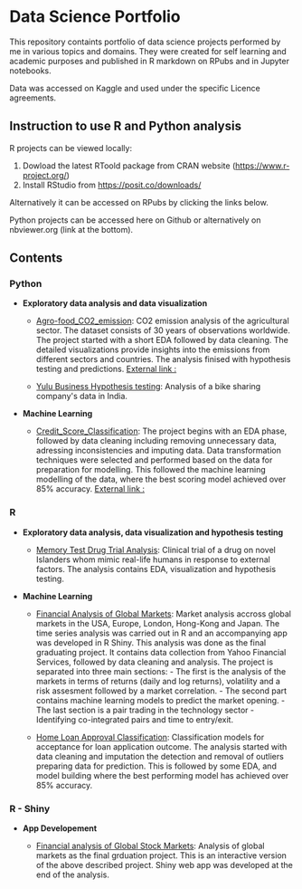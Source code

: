 # Data Science Portfolio

This repository containts portfolio of data science projects performed by me in various topics and domains.
They were created for self learning and academic purposes and published in R markdown on RPubs and in Jupyter notebooks.

Data was accessed on Kaggle and used under the specific Licence agreements.

## Instruction to use R and Python analysis

R projects can be viewed locally:
1. Dowload the latest RToold package from CRAN website (https://www.r-project.org/)
2. Install RStudio from https://posit.co/downloads/

Alternatively it can be accessed on RPubs by clicking the links below.

Python projects can be accessed here on Github or alternatively on nbviewer.org (link at the bottom).

## Contents

### Python

- __Exploratory data analysis and data visualization__

  - [Agro-food_CO2_emission](https://github.com/ptrGSKA/Agro-food_CO2_emission): CO2 emission analysis of the agricultural sector. The dataset consists of 30 years of observations worldwide.
            The project started with a short EDA followed by data cleaning. The detailed visualizations provide insights into the emissions from different sectors and countries.
            The analysis finised with hypothesis testing and predictions.
            [External link :](https://nbviewer.org/github/ptrGSKA/Agro-food_CO2_emission/blob/main/agri-food_co2_emission.ipynb)

  - [Yulu Business Hypothesis testing](https://github.com/ptrGSKA/Business_case-Yulu-Hypothesis_testing):  Analysis of a bike sharing company's data in India.

- __Machine Learning__

  - [ Credit_Score_Classification](https://github.com/ptrGSKA/Credit_Score_Classification): The project begins with an EDA phase, followed by data cleaning including removing unnecessary data, adressing inconsistencies and imputing data.
            Data transformation techniques were selected and performed based on the data for preparation for modelling. This followed the machine learning modelling of the data, where the best scoring model achieved over 85% accuracy.
            [External link :](https://nbviewer.org/github/ptrGSKA/Credit_Score_Classification/blob/main/credit_score_classification.ipynb)

### R

-  __Exploratory data analysis, data visualization and hypothesis testing__

    - [Memory Test Drug Trial Analysis](https://rpubs.com/ptrGSKA/memory_drug_test): Clinical trial of a drug on novel Islanders whom mimic real-life humans in response to external factors. The analysis contains EDA, visualization and hypothesis testing.

- __Machine Learning__
  
  - [Financial Analysis of Global Markets](https://rpubs.com/ptrGSKA/1051903): Market analysis accross global markets in the USA, Europe, London, Hong-Kong and Japan. The time series analysis was carried out in R and an accompanying app was developed in R Shiny.
            This analysis was done as the final graduating project. It contains data collection from Yahoo Financial Services, followed by data cleaning and analysis. The project is separated into three main sections:
              - The first is the analysis of the markets in terms of returns (daily and log returns), volatility and a risk assesment followed by a market correlation.
              - The second part contains machine learning models to predict the market opening.
              - The last section is a pair trading in the technology sector - Identifying co-integrated pairs and time to entry/exit.

  - [Home Loan Approval Classification](https://rpubs.com/ptrGSKA/1078169): Classification models for acceptance for loan application outcome. The analysis started with data cleaning and imputation the detection and removal of outliers
              preparing data for prediction. This is followed by some EDA, and model building where the best performing model has achieved over 85% accuracy.
       
### R - Shiny

- __App Developement__
  
    - [Financial analysis of Global Stock Markets](https://ptrgska.shinyapps.io/financial_analysis_shiny/): Analysis of global markets as the final grduation project. This is an interactive version of the above described project.
            Shiny web app was developed at the end of the analysis.



